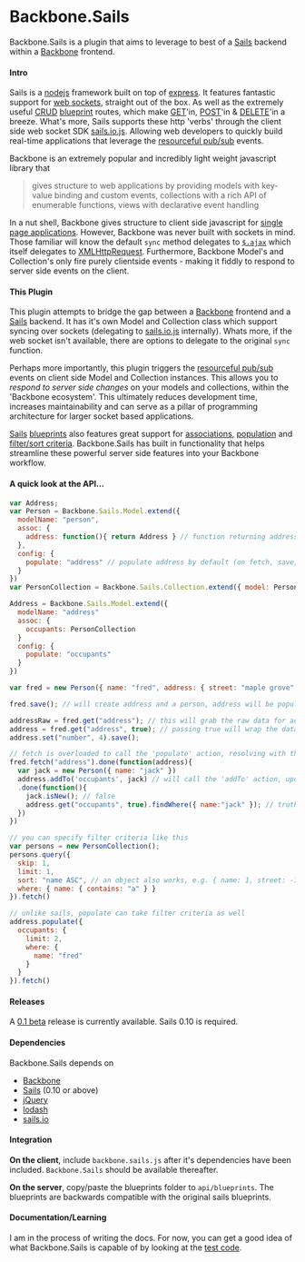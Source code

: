 Backbone.Sails
==============

Backbone.Sails is a plugin that aims to leverage to best of a [Sails](http://sailsjs.org/#/) backend within a [Backbone](http://backbonejs.org/#) frontend.

#### Intro

Sails is a [nodejs](http://nodejs.org/) framework built on top of [express](http://expressjs.com/). It features fantastic support for [web sockets](https://developer.mozilla.org/en-US/docs/WebSockets), straight out of the box. As well as the extremely useful [CRUD](http://en.wikipedia.org/wiki/Create,_read,_update_and_delete) [blueprint](http://sailsjs.org/#/documentation/reference/blueprint-api) routes, which make [GET](http://en.wikipedia.org/wiki/Hypertext_Transfer_Protocol#Request_methods)'in, [POST](http://en.wikipedia.org/wiki/Hypertext_Transfer_Protocol#Request_methods)'in & [DELETE](http://en.wikipedia.org/wiki/Hypertext_Transfer_Protocol#Request_methods)'in a breeze. What's more, Sails supports these http 'verbs' through the client side web socket SDK [sails.io.js](https://github.com/balderdashy/sails.io.js). Allowing web developers to quickly build real-time applications that leverage the [resourceful pub/sub](http://sailsjs.org/#/documentation/reference/websockets/resourceful-pubsub) events.

Backbone is an extremely popular and incredibly light weight javascript library that

> gives structure to web applications by providing models with key-value binding and custom events, collections with a rich API of enumerable functions, views with declarative event handling

In a nut shell, Backbone gives structure to client side javascript for [single page applications](http://en.wikipedia.org/wiki/Single-page_application). However, Backbone was never built with sockets in mind. Those familiar will know the default `sync` method delegates to [`$.ajax`](http://api.jquery.com/jQuery.ajax/) which itself delegates to [XMLHttpRequest](https://developer.mozilla.org/en-US/docs/Web/API/XMLHttpRequest). Furthermore, Backbone Model's and Collection's only fire purely clientside events - making it fiddly to respond to server side events on the client.

#### This Plugin

This plugin attempts to bridge the gap between a [Backbone](http://backbonejs.org/#) frontend and a [Sails](http://sailsjs.org/#/) backend. It has it's own Model and Collection class which support syncing over sockets (delegating to [sails.io.js](https://github.com/balderdashy/sails.io.js) internally). Whats more, if the web socket isn't available, there are options to delegate to the original `sync` function.

Perhaps more importantly, this plugin triggers the [resourceful pub/sub](http://sailsjs.org/#/documentation/reference/websockets/resourceful-pubsub) events on client side Model and Collection instances. This allows you to *respond to server side changes* on your models and collections, within the 'Backbone ecosystem'. This ultimately reduces development time, increases maintainability and can serve as a pillar of programming architecture for larger socket based applications.

[Sails](http://sailsjs.org/#/) [blueprints](http://sailsjs.org/#/documentation/reference/blueprint-api) also features great support for [associations](http://sailsjs.org/#/documentation/concepts/ORM/Associations), [population](http://sailsjs.org/#/documentation/reference/blueprint-api/Populate.html) and [filter/sort criteria](http://sailsjs.org/#/documentation/reference/blueprint-api/Find.html). Backbone.Sails has built in functionality that helps streamline these powerful server side features into your Backbone workflow.

#### A quick look at the API...

```javascript
var Address;
var Person = Backbone.Sails.Model.extend({
  modelName: "person",
  assoc: {
    address: function(){ return Address } // function returning address since circular dependence
  },
  config: {
    populate: "address" // populate address by default (on fetch, save, etc)
  }
})
var PersonCollection = Backbone.Sails.Collection.extend({ model: Person })

Address = Backbone.Sails.Model.extend({
  modelName: "address"
  assoc: {
    occupants: PersonCollection
  }
  config: {
    populate: "occupants"
  }
})

var fred = new Person({ name: "fred", address: { street: "maple grove" } });

fred.save(); // will create address and a person, address will be populated

addressRaw = fred.get("address"); // this will grab the raw data for address (a POJO)
address = fred.get("address", true); // passing true will wrap the data with an Address constructor
address.set("number", 4).save();

// fetch is overloaded to call the 'populate' action, resolving with the address as a model
fred.fetch("address").done(function(address){
  var jack = new Person({ name: "jack" })
  address.addTo('occupants', jack) // will call the 'addTo' action, updating both the address and jack
  .done(function(){
    jack.isNew(); // false
    address.get("occupants", true).findWhere({ name:"jack" }); // truthy (since occupants populated)
  })
})

// you can specify filter criteria like this
var persons = new PersonCollection();
persons.query({
  skip: 1,
  limit: 1,
  sort: "name ASC", // an object also works, e.g. { name: 1, street: -1 }
  where: { name: { contains: "a" } }
}).fetch()

// unlike sails, populate can take filter criteria as well
address.populate({
  occupants: {
    limit: 2,
    where: {
      name: "fred"
    }
  }
}).fetch()
```

#### Releases

A [0.1 beta](https://github.com/iahag001/Backbone.Sails/tree/master/releases/0.1beta) release is currently available. Sails 0.10 is required.

#### Dependencies

Backbone.Sails depends on 

* [Backbone](http://backbonejs.org/#)
* [Sails](http://sailsjs.org/#/) (0.10 or above)
* [jQuery](http://jquery.com/)
* [lodash](https://lodash.com/)
* [sails.io](https://github.com/balderdashy/sails.io.js)

#### Integration

**On the client**, include `backbone.sails.js` after it's dependencies have been included. `Backbone.Sails` should be available thereafter.

**On the server**, copy/paste the blueprints folder to `api/blueprints`. The blueprints are backwards compatible with the original sails blueprints.

#### Documentation/Learning

I am in the process of writing the docs. For now, you can get a good idea of what Backbone.Sails is capable of by looking at the [test code](https://github.com/iahag001/Backbone.Sails/blob/master/assets/tests/backbone.sails.spec.coffee).